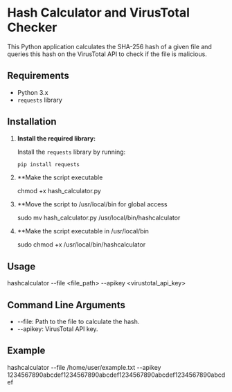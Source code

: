 # Hash Calculator and VirusTotal Checker

This Python application calculates the SHA-256 hash of a given file and queries this hash on the VirusTotal API to check if the file is malicious.

## Requirements

- Python 3.x
- `requests` library

## Installation

1. **Install the required library:**

   Install the `requests` library by running:
   ```sh
   pip install requests
2. **Make the script executable

   chmod +x hash_calculator.py
   
3. **Move the script to /usr/local/bin for global access

   sudo mv hash_calculator.py /usr/local/bin/hashcalculator

4. **Make the script executable in /usr/local/bin

   sudo chmod +x /usr/local/bin/hashcalculator

## Usage

hashcalculator --file <file_path> --apikey <virustotal_api_key>

## Command Line Arguments

* --file: Path to the file to calculate the hash.
* --apikey: VirusTotal API key.

## Example

hashcalculator --file /home/user/example.txt --apikey 1234567890abcdef1234567890abcdef1234567890abcdef1234567890abcdef   
